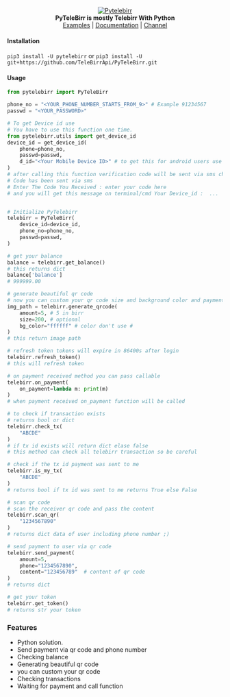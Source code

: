 <p align="center">
<a href="https://github.com/telebirrapi/pytelebirr">
<img src="https://raw.githubusercontent.com/TeleBirrApi/PyTeleBirr/main/.github/images/telebirrapi.png" alt="Pytelebirr">
</a>
<br>
<b>PyTeleBirr is mostly Telebirr With Python</b>
<br>
<a href="https://github.com/telebirrapi/pytelebirr/tree/main/examples">
Examples</a>
 | 
<a href="https://telebirrapi.github.io/PyTeleBirr/">
Documentation</a>
 | 
<a href="https://t.me/PyTeleBirr">  
Channel</a>


#### Installation

`pip3 install -U pytelebirr`
or
`pip3 install -U git+https://github.com/TeleBirrApi/PyTeleBirr.git`

#### Usage

````python
from pytelebirr import PyTeleBirr

phone_no = "<YOUR_PHONE_NUMBER_STARTS_FROM_9>" # Example 91234567
passwd = "<YOUR_PASSWORD>"

# To get Device id use 
# You have to use this function one time.
from pytelebirr.utils import get_device_id
device_id = get_device_id(
    phone=phone_no,
    passwd=passwd,
    d_id="<Your Mobile Device ID>" # to get this for android users use device id app for iphone users ¯\_(ツ)_/¯
)
# after calling this function verification code will be sent via sms check 127
# Code has been sent via sms
# Enter The Code You Received : enter your code here
# and you will get this message on terminal/cmd Your Device_id :  ...


# Initialize PyTelebirr
telebirr = PyTeleBirr(
    device_id=device_id,
    phone_no=phone_no,
    passwd=passwd,
)

# get your balance
balance = telebirr.get_balance()
# this returns dict
balance['balance']
# 999999.00

# generate beautiful qr code
# now you can custom your qr code size and background color and payment amount
img_path = telebirr.generate_qrcode(
    amount=5, # 5 in birr
    size=200, # optional
    bg_color="ffffff" # color don't use #
)
# this return image path 

# refresh token tokens will expire in 86400s after login
telebirr.refresh_token()
# this will refresh token

# on payment received method you can pass callable
telebirr.on_payment(
    on_payment=lambda m: print(m)
)
# when payment received on_payment function will be called

# to check if transaction exists
# returns bool or dict
telebirr.check_tx(
    "ABCDE"
)
# if tx id exists will return dict elase false
# this method can check all telebirr transaction so be careful

# check if the tx id payment was sent to me
telebirr.is_my_tx(
    "ABCDE"
)
# returns bool if tx id was sent to me returns True else False

# scan qr code
# scan the receiver qr code and pass the content 
telebirr.scan_qr(
    "1234567890"
)
# returns dict data of user including phone number ;)

# send payment to user via qr code
telebirr.send_payment(
    amount=5,
    phone="1234567890",
    content="123456789"  # content of qr code
)
# returns dict

# get your token
telebirr.get_token()
# returns str your token

````

### Features
- Python solution.
- Send payment via qr code and phone number
- Checking balance
- Generating beautiful qr code
- you can custom your qr code 
- Checking transactions
- Waiting for payment and call function
